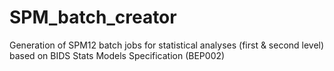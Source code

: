 # SPM_batch_creator
Generation of SPM12 batch jobs for statistical analyses (first &amp; second level) based on BIDS Stats Models Specification (BEP002)
